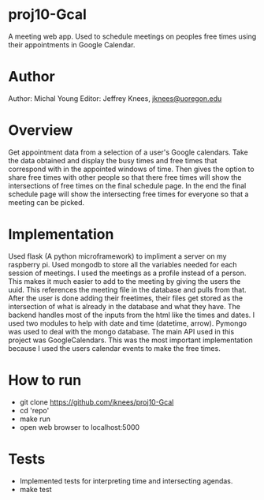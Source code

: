 # proj10-Gcal
A meeting web app. Used to schedule meetings on peoples free times using their appointments in Google Calendar.

# Author
Author: Michal Young
Editor: Jeffrey Knees, jknees@uoregon.edu

# Overview
Get appointment data from a selection of a user's Google calendars. Take the data obtained and display the busy times and free times that correspond with in the appointed windows of time.
Then gives the option to share free times with other people so that there free times will show the intersections of free times on the final schedule page. In the end the final schedule page will show the intersecting
free times for everyone so that a meeting can be picked.

# Implementation
Used flask (A python microframework) to impliment a server on my raspberry pi. Used mongodb to store all the variables needed for each session of meetings. I used the meetings as a profile instead of a person.
This makes it much easier to add to the meeting by giving the users the uuid. This references the meeting file in the database and pulls from that. After the user is done adding their freetimes, their files get
stored as the intersection of what is already in the database and what they have. The backend handles most of the inputs from the html like the times and dates. I used two modules to help
with date and time (datetime, arrow). Pymongo was used to deal with the mongo database. The main API used in this project was GoogleCalendars. This was the most important implementation because I used the users
calendar events to make the free times. 

# How to run
* git clone https://github.com/jknees/proj10-Gcal
* cd 'repo'
* make run
* open web browser to localhost:5000

# Tests
* Implemented tests for interpreting time and intersecting agendas.
* make test
